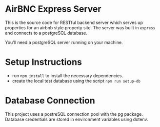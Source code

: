 # AirBNC Express Server

This is the source code for RESTful backend server which serves up properties for an airbnb style property site.
The server was built in `express` and connects to a postgreSQL database.

You'll need a postgreSQL server running on your machine.

# Setup Instructions

- run `npm install` to install the necessary dependencies.
- create the local test database using the script `npm run setup-db`

# Database Connection

This project uses a postreSQL connection pool with the pg package.
Database credentials are stored in environment variables using dotenv.
